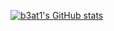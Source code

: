 [![b3at1's GitHub stats](https://github-readme-stats.vercel.app/api?username=b3at1&show_icons=true&theme=radical)](https://github.com/anuraghazra/github-readme-stats)


<!---
b3at1/b3at1 is a ✨ special ✨ repository because its `README.md` (this file) appears on your GitHub profile.
You can click the Preview link to take a look at your changes.
--->

